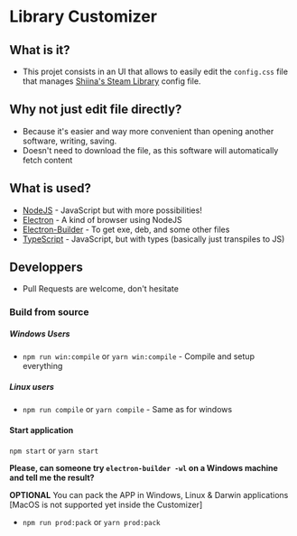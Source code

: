# Library Customizer

## What is it?
* This projet consists in an UI that allows to easily edit the `config.css` file that manages [Shiina's Steam Library](https://github.com/AikoMidori/steam-library) config file.

## Why not just edit file directly?
* Because it's easier and way more convenient than opening another software, writing, saving.
* Doesn't need to download the file, as this software will automatically fetch content


## What is used?
* [NodeJS](https://nodejs.org) - JavaScript but with more possibilities!
* [Electron](https://www.npmjs.com/package/electron) - A kind of browser using NodeJS
* [Electron-Builder](https://www.npmjs.com/package/electron-builder) - To get exe, deb, and some other files
* [TypeScript](https://typescriptlang.org) - JavaScript, but with types (basically just transpiles to JS)

## Developpers
* Pull Requests are welcome, don't hesitate

### Build from source
##### Windows Users
* `npm run win:compile` or `yarn win:compile` - Compile and setup everything

##### Linux users
* `npm run compile` or `yarn compile` - Same as for windows

#### Start application
`npm start` or `yarn start`

**Please, can someone try `electron-builder -wl` on a Windows machine and tell me the result?**

**OPTIONAL** You can pack the APP in Windows, Linux & Darwin applications [MacOS is not supported yet inside the Customizer]
* `npm run prod:pack` or `yarn prod:pack`